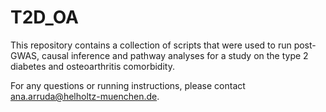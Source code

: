 # T2D_OA
This repository contains a collection of scripts that were used to run post-GWAS, causal inference and pathway analyses for a study on the type 2 diabetes and osteoarthritis comorbidity. 

For any questions or running instructions, please contact ana.arruda@helholtz-muenchen.de.
